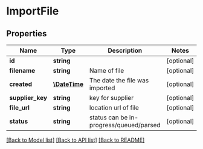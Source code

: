 # ImportFile

## Properties
Name | Type | Description | Notes
------------ | ------------- | ------------- | -------------
**id** | **string** |  | [optional] 
**filename** | **string** | Name of file | [optional] 
**created** | [**\DateTime**](\DateTime.md) | The date the file was imported | [optional] 
**supplier_key** | **string** | key for supplier | [optional] 
**file_url** | **string** | location url of file | [optional] 
**status** | **string** | status can be in-progress/queued/parsed | [optional] 

[[Back to Model list]](../../README.md#documentation-for-models) [[Back to API list]](../../README.md#documentation-for-api-endpoints) [[Back to README]](../../README.md)

